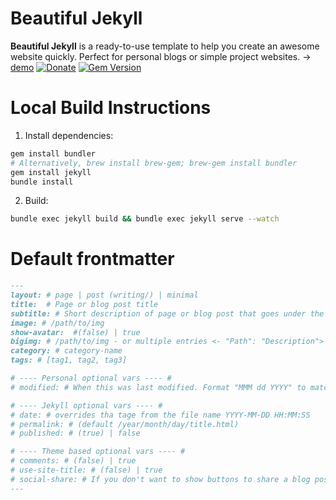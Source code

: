 # Beautiful Jekyll

**Beautiful Jekyll** is a ready-to-use template to help you create an awesome website quickly. Perfect for personal blogs or simple project websites. → [demo](https://deanattali.com/beautiful-jekyll/) 
 [![Donate](https://img.shields.io/badge/Donate-PayPal-green.svg)](https://www.paypal.me/daattali/20) [![Gem Version](https://badge.fury.io/rb/beautiful-jekyll-theme.svg)](https://badge.fury.io/rb/beautiful-jekyll-theme) 

# Local Build Instructions
1. Install dependencies:
``` sh
gem install bundler
# Alternatively, brew install brew-gem; brew-gem install bundler
gem install jekyll
bundle install
```
2. Build:
```sh
bundle exec jekyll build && bundle exec jekyll serve --watch
```

# Default frontmatter

```md
---
layout: # page | post (writing/) | minimal
title:  # Page or blog post title
subtitle: # Short description of page or blog post that goes under the title
image: # /path/to/img
show-avatar:  #(false) | true
bigimg: # /path/to/img - or multiple entries <- "Path": "Description">
category: # category-name
tags: # [tag1, tag2, tag3]

# ---- Personal optional vars ---- #
# modified: # When this was last modified. Format "MMM dd YYYY" to match default styling.

# ---- Jekyll optional vars ---- #
# date: # overrides tha tage from the file name YYYY-MM-DD HH:MM:SS
# permalink: # (default /year/month/day/title.html)
# published: # (true) | false

# ---- Theme based optional vars ---- #
# comments: # (false) | true
# use-site-title: # (false) | true
# social-share: # If you don't want to show buttons to share a blog post on social media, use social-share: false (this feature is turned on by default).
---
```
